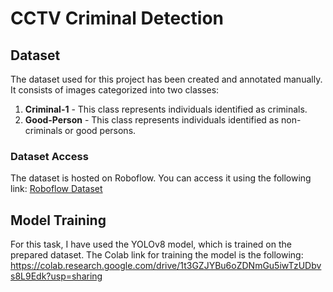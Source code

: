 # CCTV Criminal Detection

## Dataset

The dataset used for this project has been created and annotated manually. It consists of images categorized into two classes:

1. **Criminal-1** - This class represents individuals identified as criminals.
2. **Good-Person** - This class represents individuals identified as non-criminals or good persons.


### Dataset Access
The dataset is hosted on Roboflow. You can access it using the following link:
[Roboflow Dataset](https://app.roboflow.com/m-pkysv/ibos-project/models)

## Model Training
For this task, I have used the YOLOv8 model, which is trained on the prepared dataset. The Colab link for training the model is the following:
https://colab.research.google.com/drive/1t3GZJYBu6oZDNmGu5iwTzUDbvs8L9Edk?usp=sharing




